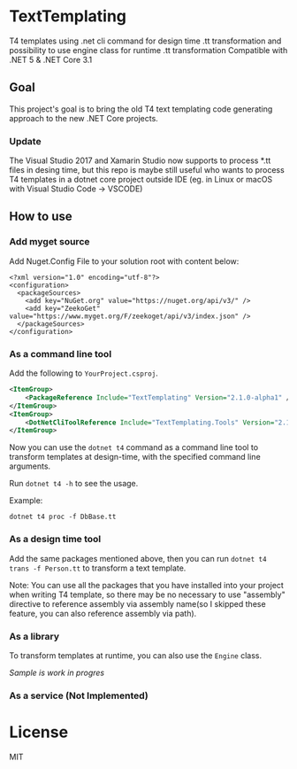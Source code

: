 # TextTemplating

T4 templates using .net cli command for design time .tt transformation and possibility to use engine class for runtime .tt transformation 
Compatible with .NET 5 & .NET Core 3.1

## Goal
This project's goal is to bring the old T4 text templating code generating approach to the new .NET Core projects.

### Update 
The Visual Studio 2017 and Xamarin Studio now supports to process *.tt files in desing time, but this repo is maybe still useful who wants to process T4 templates in a dotnet core  project outside IDE (eg. in Linux or macOS with Visual Studio Code -> VSCODE)

## How to use

### Add myget source

Add Nuget.Config File to your solution root with content below:
```
<?xml version="1.0" encoding="utf-8"?>
<configuration>
  <packageSources>
    <add key="NuGet.org" value="https://nuget.org/api/v3/" />
    <add key="ZeekoGet" value="https://www.myget.org/F/zeekoget/api/v3/index.json" />
  </packageSources>
</configuration>
```

### As a command line tool
Add the following to  `YourProject.csproj`.

```xml
<ItemGroup>
    <PackageReference Include="TextTemplating" Version="2.1.0-alpha1" />
</ItemGroup>
<ItemGroup>
    <DotNetCliToolReference Include="TextTemplating.Tools" Version="2.1.0-alpha1" />
</ItemGroup>
```

Now you can use the `dotnet t4` command as a command line tool to transform templates at design-time, with the specified command line arguments.

Run `dotnet t4 -h` to see the usage.

Example:
```Batchfile
dotnet t4 proc -f DbBase.tt
```

### As a design time tool
Add the same packages mentioned above, then you can run `dotnet t4 trans -f Person.tt` to transform a text template.

Note: You can use all the packages that you have installed into your project when writing T4 template, so there may be no necessary to use "assembly" directive to reference assembly via assembly name(so I skipped these feature, you can also reference assembly via path).


### As a library
To transform templates at runtime, you can also use the `Engine` class.

*Sample is work in progres*

### As a service (Not Implemented)

# License
MIT
